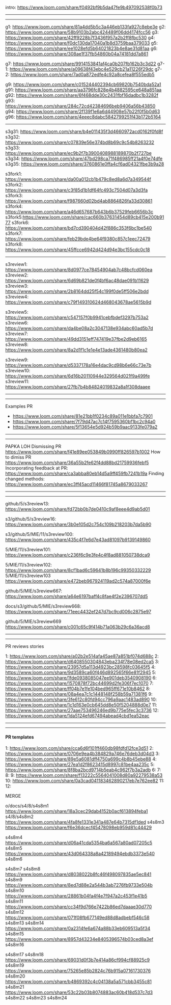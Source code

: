 intro: https://www.loom.com/share/f0492bf9b5da47fe9b497092538f0b73

---




---
g1: https://www.loom.com/share/81a4dd5b5c3a446eb133fa927c8ebe3e
g2: https://www.loom.com/share/58b9103b2abc424489f06dd4174fcc56
g3: https://www.loom.com/share/42ff9228b7f3436f957a2b2ff8fbc530
g4: https://www.loom.com/share/f0dc130da17040a1b8d3759baa379033
g5: https://www.loom.com/share/ee1028efd5b64021823b4e8ae31d81aa
g6: https://www.loom.com/share/308ae1f37fb54860b04a74181dd7a861

g7: https://www.loom.com/share/9914153841af4ca0b207fb162b3c3d22
g7-1: https://www.loom.com/share/a09638f43ebc4e529cb21a11226f29dc
g7-2: https://www.loom.com/share/7ad0a872edfe4c92a8cefea8f555edb5



g9: https://www.loom.com/share/c015244402394cb69820b7540bda52a1
g91: https://www.loom.com/share/aa3796fc828e4b4882595ce648a851aa
g92: https://www.loom.com/share/6f468dde30c2431fbf16dadbc1b3282f
g93: https://www.loom.com/share/284c72cd42384696beb9406a56b43850
g94: https://www.loom.com/share/2f139f1e6a6d44908e57b22f0f5b0d63
g96: https://www.loom.com/share/4eeec8dabc5842799251f43b172b5164


---


s3g31: https://www.loom.com/share/b4e011435f3d4660972acd0162f0fd8f
s3g32: https://www.loom.com/share/c07839e56e374bd8b69c9c54b8263232
s3g33: https://www.loom.com/share/ec9b2f7b3900408988189870b2f727be
s3g34: https://www.loom.com/share/47bd298ca71f486985ff21a4f0e74dfe
s3g35: https://www.loom.com/share/3760861e0ffa4cf6ad04321fbe3b9a28



s3fork1: https://www.loom.com/share/da00a012cb1b479c8ed8a6d7a349544f
s3fork2: https://www.loom.com/share/c3f85d1b1df64fc493c7504d07a3d3fa
s3fork3: https://www.loom.com/share/f987660d02bd4ab8864826fa33d30861
s3fork4: https://www.loom.com/share/a46d657687b643b6b37529feb6656b3c
s3fork5:https://www.loom.com/share/cac660b37631454d89cb415e200b9177
s3fork6: https://www.loom.com/share/bd7cd390404d42f886c353f6bc1be540
s3fork7: https://www.loom.com/share/feb29bde4be64f9380c857c1eec72479
s3fork8: https://www.loom.com/share/45ffcce6942d424d94e3bc155cdc0c18

------------

s3review1: https://www.loom.com/share/8d0977ce78454904ab7c48bcfcd060ea
s3review2: https://www.loom.com/share/6d69b821de0f4bf6ac48dae091b11629
s3review3: https://www.loom.com/share/2b8164dd25f54c199f0de5ff506e2bdd
s3review4: https://www.loom.com/share/c79f149310624d468043678ae5615b9d


s3review5: https://www.loom.com/share/c547157f0b9941cebfbdef3297b753a2
s3review6: https://www.loom.com/share/da4be08a2c3047138e934abc60ad5b7d
s3review7: https://www.loom.com/share/49dd3151eff747419e37fbe2d9eb6165
s3review8: https://www.loom.com/share/8a2d1f1c1e1e4e13ade4361480b80ea2

s3review9: https://www.loom.com/share/d5337178a16e4dac9cd98b6e66c73e7b
s3review10: https://www.loom.com/share/6d16b20110944e329564d021f9a499fe
s3review11: https://www.loom.com/share/27fb7b4b84824019832a8a1f308daaee


----------------
----------------

Examples PR
- https://www.loom.com/share/81e21bb1f0234c89a011e1bbfa7c7901
- https://www.loom.com/share/7f79d47ac7c14f7595360bf1bc2c94a0
- https://www.loom.com/share/5f13654e5d924b59b9aac9133fe079a2


------------
------------
PAPKA LOH
Dismissing PR https://www.loom.com/share/f41e89ee053849b0990ff826597b1002
How to dimiss PR https://www.loom.com/share/36a55b2fe62f4dd88bd21759936febf5
Incorporating feedback at PR: https://www.loom.com/share/ca3abba80eb14d5a9ff459fb7241b19a
Finding changed methods: https://www.loom.com/share/ec3ff45acd11466f81745a8679033267


---------------------
---------------------

github/5/s3review13: https://www.loom.com/share/fd72bb0b7de0410c9af8eee4d9ab5d01

s3/github/5/s3review16: https://www.loom.com/share/3b0e105d2c754c109b218203b7da5b90


s3/github/5/MIE/11/s3review100: https://www.loom.com/share/435c4f7e6d7e43ad81097b9139149860

5/MIE/11/s3review101: https://www.loom.com/share/c236f6c9e3fe4c4f8ad881050738dca9

5/MIE/11/s3review102: https://www.loom.com/share/8cf1bad6c59641b8b196c99350332229
5/MIE/11/s3review103 https://www.loom.com/share/e472beb967924119ad2c574a87000f6e

github/5/MIE/s3review667: https://www.loom.com/share/a64e6197baff4c8fae4f2e2396707dd5

docs/s3/github/5/MIE/s3review668: https://www.loom.com/share/71eec4432ef247d7bc9cd006c2875e97

github/5/MIE/s3review669 https://www.loom.com/share/c001c65c9f414b71a063b29c6a36acd8


----
----

PR reviews stories

1: https://www.loom.com/share/a02b2e514afa45ae87a851bf074d688c
2: https://www.loom.com/share/d6408550304843eba234f78e08ed2ca5
3: https://www.loom.com/share/23957d5a113d4923bc28598fc03645f5
4: https://www.loom.com/share/9d3589ca60f446d892565f66e81f2945
5: https://www.loom.com/share/1fde0938085047ee901deb3540908190
6: https://www.loom.com/share/1570878f72bc44699d2fe306f7ec1070
7: https://www.loom.com/share/ff04b7e1fe104bed965ff671e10b8462
8: https://www.loom.com/share/08a4ea7c1c1448148f258b59a71381f6
9: https://www.loom.com/share/3fe612c80fd94cc796a9aac1483ad890
10: https://www.loom.com/share/1c1d163e0cb645dd8e50f5204888d0e7
11: https://www.loom.com/share/27aae753496246ed9b775e5fec3c3736
12: https://www.loom.com/share/1da5124efd67494abead4cbd1ea52eac


--------
-------

#### PR templates

1: https://www.loom.com/share/cca6d6f101ff460db98fdfd12fce3d51
2: https://www.loom.com/share/0706e9ea4b384829a746e76deb3d04d3
3: https://www.loom.com/share/89e5a6081dff4750a699c4b8b45ebe88
4: https://www.loom.com/share/27ea1d2f8623415d8997c81be4aa235c
5: https://www.loom.com/share/8f8ba2bcd9714b5eab4c962f7b3a2adb
6:
7:
8:
9: https://www.loom.com/share/f13222c5564041008d80a92279538a53
10: https://www.loom.com/share/0a3cad041183462890217eb7e762ee82
11:
12:


MERGE

o/docs/s4/8/s4s8m1 https://www.loom.com/share/18a3cec29dab4152b0acf613894feba1
s4/8/s4s8m2 https://www.loom.com/share/4fa8fe1331e341a487e64b7315df1ded
s4s8m3 https://www.loom.com/share/f6e36dcecf45478098eb959d81c44429

s4s8m4 https://www.loom.com/share/d06a41cda5354ba6a567a80ad07205c5
s4s8m5 https://www.loom.com/share/43d064338a8a42189494ebdb3373e540
s4s8m6






s4s8m7
s4s8m8 https://www.loom.com/share/d8038022b8fc46f498097835ae5ec841
s4s8m9 https://www.loom.com/share/8ed7d88e2a544b3ab7276fb9733e504b
s4s8m10 https://www.loom.com/share/28861b04fa4f4e7f947a2c453f1e41b5
s4s8m11 https://www.loom.com/share/cc34f9d766e7422b86ed7daaae30d770
s4s8m12 https://www.loom.com/share/071f08fb677149ed88d8adbebf546c58
s4s8m13
s4s8m14 https://www.loom.com/share/0a2314fe6a674a88b33eb609513a5f34
s4s8m15  https://www.loom.com/share/8957d43234e8405396574b03ced8a3ef
s4s8m16



s4s8m17
s4s8m18 https://www.loom.com/share/69031d0f3b7e414a86cf994cf88925c9
s4s8m19 https://www.loom.com/share/75265e85b2824c76b915a07161730376 
s4s8m20 https://www.loom.com/share/b4869392c4c04138a5a571cbb3455c81
s4s8m21 https://www.loom.com/share/53c22b03b8074883ac60b418d537c7d3
s4s8m22 
s4s8m23
s4s8m24